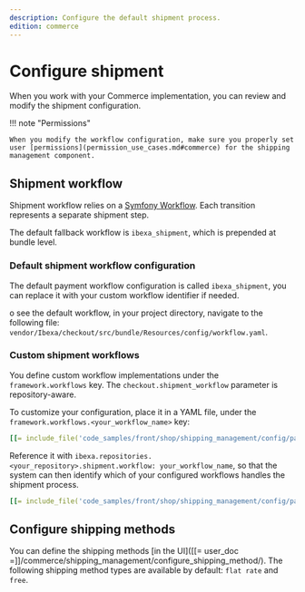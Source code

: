 ```yaml
---
description: Configure the default shipment process.
edition: commerce
---
```


# Configure shipment

When you work with your Commerce implementation, you can review and modify 
the shipment configuration.

!!! note "Permissions" 

    When you modify the workflow configuration, make sure you properly set user [permissions](permission_use_cases.md#commerce) for the shipping management component.

## Shipment workflow

Shipment workflow relies on a [Symfony Workflow](http://symfony.com/doc/5.4/components/workflow.html).
Each transition represents a separate shipment step. 

The default fallback workflow is `ibexa_shipment`, which is prepended at bundle level.

### Default shipment workflow configuration

The default payment workflow configuration is called `ibexa_shipment`, you can replace it with your custom workflow identifier if needed.

o see the default workflow, in your project directory, navigate to the following file: `vendor/Ibexa/checkout/src/bundle/Resources/config/workflow.yaml`.

### Custom shipment workflows

You define custom workflow implementations under the `framework.workflows` key. 
The `checkout.shipment_workflow` parameter is repository-aware.

To customize your configuration, place it in a YAML file, under the `framework.workflows.<your_workflow_name>` key:

``` yaml
[[= include_file('code_samples/front/shop/shipping_management/config/packages/ibexa.yaml', 8, 89) =]]
```

Reference it with `ibexa.repositories.<your_repository>.shipment.workflow: your_workflow_name`, so that the system can then identify which of your configured workflows handles the shipment process.

``` yaml
[[= include_file('code_samples/front/shop/shipping_management/config/packages/ibexa.yaml', 0, 5) =]]
```

## Configure shipping methods

You can define the shipping methods [in the UI]([[= user_doc =]]/commerce/shipping_management/configure_shipping_method/).
The following shipping method types are available by default: `flat rate` and `free`.